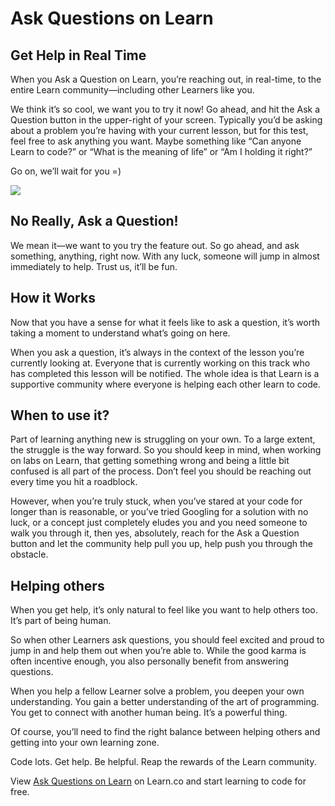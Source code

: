# Ask Questions on Learn

## Get Help in Real Time

When you Ask a Question on Learn, you’re reaching out, in real-time, to the entire Learn community—including other Learners like you.

We think it’s so cool, we want you to try it now! Go ahead, and hit the Ask a Question button in the upper-right of your screen. Typically you’d be asking about a problem you’re having with your current lesson, but for this test, feel free to ask anything you want. Maybe something like “Can anyone Learn to code?” or “What is the meaning of life” or “Am I holding it right?”

Go on, we’ll wait for you =)

![](http://curriculum-content.s3.amazonaws.com/intro-to-learn/try_ask_a_question.png)

## No Really, Ask a Question!

We mean it—we want to you try the feature out. So go ahead, and ask something, anything, right now. With any luck, someone will jump in almost immediately to help. Trust us, it’ll be fun.


## How it Works

Now that you have a sense for what it feels like to ask a question, it’s worth taking a moment to understand what’s going on here.

When you ask a question, it’s always in the context of the lesson you’re currently looking at. Everyone that is currently working on this track who has completed this lesson will be notified. The whole idea is that Learn is a supportive community where everyone is helping each other learn to code.

## When to use it?

Part of learning anything new is struggling on your own. To a large extent, the struggle is the way forward. So you should keep in mind, when working on labs on Learn, that getting something wrong and being a little bit confused is all part of the process. Don’t feel you should be reaching out every time you hit a roadblock.

However, when you’re truly stuck, when you’ve stared at your code for longer than is reasonable, or you’ve tried Googling for a solution with no luck, or a concept just completely eludes you and you need someone to walk you through it, then yes, absolutely, reach for the Ask a Question button and let the community help pull you up, help push you through the obstacle.  

## Helping others

When you get help, it’s only natural to feel like you want to help others too. It’s part of being human.

So when other Learners ask questions, you should feel excited and proud to jump in and help them out when you’re able to. While the good karma is often incentive enough, you also personally benefit from answering questions.

When you help a fellow Learner solve a problem, you deepen your own understanding. You gain a better understanding of the art of programming. You get to connect with another human being. It’s a powerful thing.

Of course, you’ll need to find the right balance between helping others and getting into your own learning zone.

Code lots. Get help. Be helpful. Reap the rewards of the Learn community.

<p data-visibility='hidden'>View <a href='https://learn.co/lessons/ask-a-question' title='Ask Questions on Learn'>Ask Questions on Learn</a> on Learn.co and start learning to code for free.</p>
